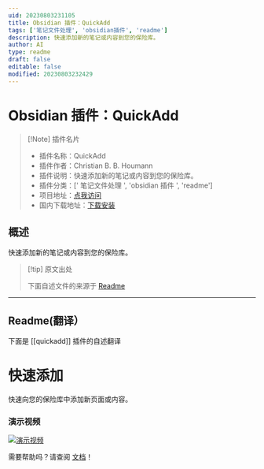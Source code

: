 ```yaml
---
uid: 20230803231105
title: Obsidian 插件：QuickAdd
tags: ['笔记文件处理', 'obsidian插件', 'readme']
description: 快速添加新的笔记或内容到您的保险库。
author: AI
type: readme
draft: false
editable: false
modified: 20230803232429
---
```


# Obsidian 插件：QuickAdd

> [!Note] 插件名片
> - 插件名称：QuickAdd
> - 插件作者：Christian B. B. Houmann
> - 插件说明：快速添加新的笔记或内容到您的保险库。
> - 插件分类：[' 笔记文件处理 ', 'obsidian 插件 ', 'readme']
> - 项目地址：[点我访问](https://github.com/chhoumann/quickadd)
> - 国内下载地址：[下载安装](https://pkmer.cn/products/plugin/pluginMarket/?quickadd)

## 概述

快速添加新的笔记或内容到您的保险库。

> [!tip] 原文出处
>
>下面自述文件的来源于 [Readme](https://ghproxy.net/https://raw.githubusercontent.com/chhoumann/quickadd/master/README.md)
>

---

## Readme(翻译）

下面是 [[quickadd]] 插件的自述翻译

# 快速添加

快速向您的保险库中添加新页面或内容。

### 演示视频

[![演示视频](https://img.youtube.com/vi/gYK3VDQsZJo/0.jpg)](https://www.youtube.com/watch?v=gYK3VDQsZJo)

需要帮助吗？请查阅 [文档](https://quickadd.obsidian.guide/)！
